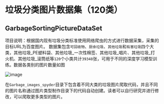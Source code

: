 # 垃圾分类图片数据集（120类）
## GarbageSortingPictureDataSet
项目说明：根据国内现有垃圾分类标准使用网络爬虫的方式进行数据采集，采集的目标URL为百度图片。
数据集包含`可回收物`、`厨余垃圾`、`其他垃圾`和`有害垃圾`四个大类，其他垃圾_PE塑料袋、其他垃圾_一次性棉签、其他垃圾_唱片、其他垃圾_打火机、其他垃圾_滚筒纸等`120`个小类共计`39348`张，可用于不同的深度学习模型训练。数据各类别的图片数量如图




![image](https://user-images.githubusercontent.com/131667281/234495204-97142548-b47f-4027-84d2-ade5be62bafa.png)


在`Garbage_images_spyder`目录下包含着不同大类的垃圾图片爬取代码，并且不同的图片名称通过图片类型制作目录下的代码自动创建。读者可以自行研究并进行修改，可以爬取更多类型的图片。

